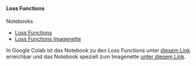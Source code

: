 #### Loss Functions

Notebooks
- [Loss Functions](./loss-functions.ipynb)
- [Loss Functions Imagenette](./loss-functions-imagenette.ipynb)

In Google Colab ist das Notebook zu den Loss Functions unter [diesem Link](https://colab.research.google.com/drive/1qo-epWNkGdq1uiZfZwMpi9ZCB0vwKmqt) erreichbar und das Notebook speziell zum Imagenette [unter diesem Link](https://colab.research.google.com/drive/1P528QmW117pq7va6fcVl2PQLtR9ualpx).
